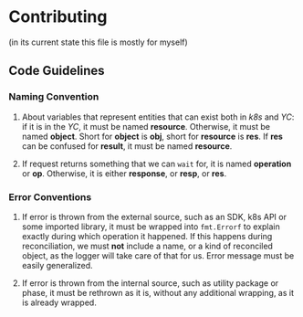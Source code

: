 # Contributing

(in its current state this file is mostly for myself)

## Code Guidelines

### Naming Convention

1. About variables that represent entities that can exist both in *k8s* and *YC*: if it is in the *YC*, it must be named **resource**.
   Otherwise, it must be named **object**. Short for **object** is **obj**, short for **resource** is **res**.
   If **res** can be confused for **result**, it must be named **resource**.
   
2. If request returns something that we can `wait` for, it is named **operation** or **op**. Otherwise, it is either 
   **response**, or **resp**, or **res**.

### Error Conventions

1. If error is thrown from the external source, such as an SDK, k8s API or some imported library, it must be 
   wrapped into `fmt.Errorf` to explain exactly during which operation it happened. If this happens during reconciliation,
   we must **not** include a name, or a kind of reconciled object, as the logger will take care of that for us.
   Error message must be easily generalized.
   
2. If error is thrown from the internal source, such as utility package or phase, it must be rethrown as it is, 
   without any additional wrapping, as it is already wrapped.